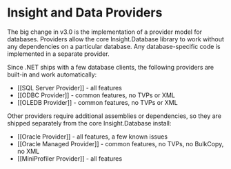 # Insight and Data Providers #

The big change in v3.0 is the implementation of a provider model for databases. Providers allow the core Insight.Database library to work without any dependencies on a particular database. Any database-specific code is implemented in a separate provider.

Since .NET ships with a few database clients, the following providers are built-in and work automatically:

* [[SQL Server Provider]] - all features
* [[ODBC Provider]] - common features, no TVPs or XML
* [[OLEDB Provider]] - common features, no TVPs or XML 

Other providers require additional assemblies or dependencies, so they are shipped separately from the core Insight.Database install:

* [[Oracle Provider]] - all features, a few known issues
* [[Oracle Managed Provider]] - common features, no TVPs, no BulkCopy, no XML
* [[MiniProfiler Provider]] - all features